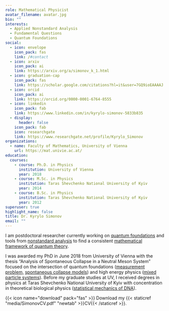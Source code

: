 ```yaml
---
role: Mathematical Physicist
avatar_filename: avatar.jpg
bio: ""
interests:
  - Applied Nonstandard Analysis
  - Fundamental Questions
  - Quantum Foundations
social:
  - icon: envelope
    icon_pack: fas
    link: /#contact
  - icon: arxiv
    icon_pack: ai
    link: https://arxiv.org/a/simonov_k_1.html
  - icon: graduation-cap
    icon_pack: fas
    link: https://scholar.google.com/citations?hl=it&user=7GQ9ioEAAAAJ
  - icon: orcid
    icon_pack: ai
    link: https://orcid.org/0000-0001-6764-8555
  - icon: linkedin
    icon_pack: fab
    link: https://www.linkedin.com/in/kyrylo-simonov-5833b835
  - display:
      header: false
    icon_pack: fab
    icon: researchgate
    link: https://www.researchgate.net/profile/Kyrylo_Simonov
organizations:
  - name: Faculty of Mathematics, University of Vienna
    url: https://mat.univie.ac.at/
education:
  courses:
    - course: Ph.D. in Physics
      institution: University of Vienna
      year: 2018
    - course: M.Sc. in Physics
      institution: Taras Shevchenko National University of Kyiv
      year: 2014
    - course: B.Sc. in Physics
      institution: Taras Shevchenko National University of Kyiv
      year: 2012
superuser: true
highlight_name: false
title: Dr. Kyrylo Simonov
email: ""
---
```

I am postdoctoral researcher currently working on [quantum foundations](https://en.wikipedia.org/wiki/Quantum_foundations) and tools from [nonstandard analysis](https://en.wikipedia.org/wiki/Nonstandard_analysis) to find a consistent [mathematical framework of quantum theory](https://en.wikipedia.org/wiki/Mathematical_formulation_of_quantum_mechanics).

I was awarded my PhD in June 2018 from University of Vienna with the thesis “Analysis of Spontaneous Collapse in a Neutral Meson System” focused on the intersection of quantum foundations ([measurement problem,](https://en.wikipedia.org/wiki/Measurement_problem) [spontaneous collapse models](https://en.wikipedia.org/wiki/Objective-collapse_theory)) and high energy physics ([mixed particle systems](https://en.wikipedia.org/wiki/Neutral_particle_oscillation)). Before my graduate studies at UV, I received degrees in physics at Taras Shevchenko National University of Kyiv with concentration in theoretical biological physics ([statistical mechanics of DNA](https://www.springer.com/de/book/9781563960710)).

{{< icon name="download" pack="fas" >}} Download my {{< staticref "media/SimonovCV.pdf" "newtab" >}}CV{{< /staticref >}}.